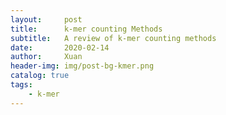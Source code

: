 ```yaml
---
layout:     post
title:      k-mer counting Methods
subtitle:   A review of k-mer counting methods
date:       2020-02-14
author:     Xuan
header-img: img/post-bg-kmer.png
catalog: true
tags:
    - k-mer
---
```


